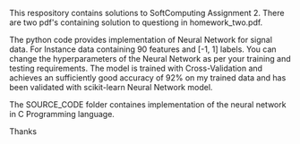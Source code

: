 This respository contains solutions to SoftComputing Assignment 2.
There are two pdf's containing solution to questiong in homework_two.pdf.

The python code provides implementation of Neural Network for signal data. 
For Instance data containing 90 features and [-1, 1] labels. 
You can change the hyperparameters of the Neural Network as per your training
and testing requirements.
The model is trained with Cross-Validation and achieves an sufficiently good accuracy
of 92% on my trained data and has been validated with scikit-learn Neural Network model.

The SOURCE_CODE folder containes implementation of the neural network in C Programming language.

Thanks  
